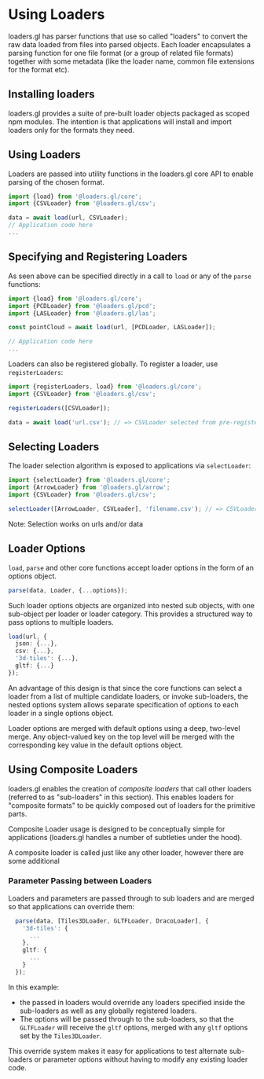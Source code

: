 # Using Loaders

loaders.gl has parser functions that use so called "loaders" to convert the raw data loaded from files into parsed objects. Each loader encapsulates a parsing function for one file format (or a group of related file formats) together with some metadata (like the loader name, common file extensions for the format etc).

## Installing loaders

loaders.gl provides a suite of pre-built loader objects packaged as scoped npm modules. The intention is that applications will install and import loaders only for the formats they need.

## Using Loaders

Loaders are passed into utility functions in the loaders.gl core API to enable parsing of the chosen format.

```typescript
import {load} from '@loaders.gl/core';
import {CSVLoader} from '@loaders.gl/csv';

data = await load(url, CSVLoader);
// Application code here
...
```

## Specifying and Registering Loaders

As seen above can be specified directly in a call to `load` or any of the `parse` functions:

```typescript
import {load} from '@loaders.gl/core';
import {PCDLoader} from '@loaders.gl/pcd';
import {LASLoader} from '@loaders.gl/las';

const pointCloud = await load(url, [PCDLoader, LASLoader]);

// Application code here
...
```

Loaders can also be registered globally. To register a loader, use `registerLoaders`:

```typescript
import {registerLoaders, load} from '@loaders.gl/core';
import {CSVLoader} from '@loaders.gl/csv';

registerLoaders([CSVLoader]);

data = await load('url.csv'); // => CSVLoader selected from pre-registered loaders
```

## Selecting Loaders

The loader selection algorithm is exposed to applications via `selectLoader`:

```typescript
import {selectLoader} from '@loaders.gl/core';
import {ArrowLoader} from '@loaders.gl/arrow';
import {CSVLoader} from '@loaders.gl/csv';

selectLoader([ArrowLoader, CSVLoader], 'filename.csv'); // => CSVLoader
```

Note: Selection works on urls and/or data

## Loader Options

`load`, `parse` and other core functions accept loader options in the form of an options object.

```typescript
parse(data, Loader, {...options});
```

Such loader options objects are organized into nested sub objects, with one sub-object per loader or loader category. This provides a structured way to pass options to multiple loaders.

```typescript
load(url, {
  json: {...},
  csv: {...},
  '3d-tiles': {...},
  gltf: {...}
});
```

An advantage of this design is that since the core functions can select a loader from a list of multiple candidate loaders, or invoke sub-loaders, the nested options system allows separate specification of options to each loader in a single options object.

Loader options are merged with default options using a deep, two-level merge. Any object-valued key on the top level will be merged with the corresponding key value in the default options object.

## Using Composite Loaders

loaders.gl enables the creation of _composite loaders_ that call other loaders (referred to as "sub-loaders" in this section). This enables loaders for "composite formats" to be quickly composed out of loaders for the primitive parts.

Composite Loader usage is designed to be conceptually simple for applications (loaders.gl handles a number of subtleties under the hood).

A composite loader is called just like any other loader, however there are some additional

### Parameter Passing between Loaders

Loaders and parameters are passed through to sub loaders and are merged so that applications can override them:

```typescript
  parse(data, [Tiles3DLoader, GLTFLoader, DracoLoader], {
    '3d-tiles': {
      ...
    },
    gltf: {
      ...
    }
  });
```

In this example:

- the passed in loaders would override any loaders specified inside the sub-loaders as well as any globally registered loaders.
- The options will be passed through to the sub-loaders, so that the `GLTFLoader` will receive the `gltf` options, merged with any `gltf` options set by the `Tiles3DLoader`.

This override system makes it easy for applications to test alternate sub-loaders or parameter options without having to modify any existing loader code.
